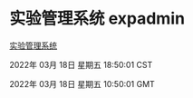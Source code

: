 # 实验管理系统 expadmin
[实验管理系统](http://59.174.27.143:56808/expadmin-782313d2-e1b1-4ea7-932e-3a55e6a1a4d0/)

2022年 03月 18日 星期五 18:50:01 CST

2022年 03月 18日 星期五 10:50:01 GMT
